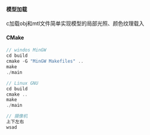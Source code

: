 #### 模型加载
c加载obj和mtl文件简单实现模型的局部光照、颜色纹理载入

#### CMake
```javascript
// windos MinGW
cd build
cmake -G "MinGW Makefiles" ..
make
./main

// Linux GNU
cd build
cmake ..
make
./main

// 摄像机
上下左右
wsad
```

